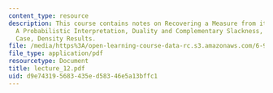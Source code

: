 ```yaml
---
content_type: resource
description: This course contains notes on Recovering a Measure from its Moments,
  A Probabilistic Interpretation, Duality and Complementary Slackness, Multivariate
  Case, Density Results.
file: /media/https%3A/open-learning-course-data-rc.s3.amazonaws.com/6-972-algebraic-techniques-and-semidefinite-optimization-spring-2006/d9e743195683435ed58346e5a13bffc1_lecture_12.pdf
file_type: application/pdf
resourcetype: Document
title: lecture_12.pdf
uid: d9e74319-5683-435e-d583-46e5a13bffc1
---
```

